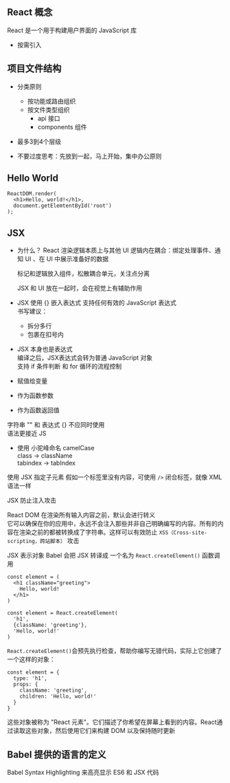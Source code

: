 ## React 概念
React 是一个用于构建用户界面的 JavaScript 库  
- 按需引入


## 项目文件结构
- 分类原则
  - 按功能或路由组织
  - 按文件类型组织
    - api 接口
    - components 组件

- 最多3到4个层级
- 不要过度思考：先放到一起，马上开始，集中办公原则

## Hello World
```
ReactDOM.render(
  <h1>Hello, world!</h1>,
  document.getElemtentById('root')
);
```

## JSX

- 为什么？
  React 渲染逻辑本质上与其他 UI 逻辑内在耦合：绑定处理事件、通知 UI 、在 UI 中展示准备好的数据  

  标记和逻辑放入组件，松散耦合单元，关注点分离  

  JSX 和 UI 放在一起时，会在视觉上有辅助作用  

- JSX 使用 {} 嵌入表达式
  支持任何有效的 JavaScript 表达式  
  书写建议：
  - 拆分多行
  - 包裹在扣号内
  
- JSX 本身也是表达式  
编译之后，JSX表达式会转为普通 JavaScript 对象  
支持 if 条件判断 和 for 循环的流程控制  
- 赋值给变量  
- 作为函数参数  
- 作为函数返回值   

字符串 "" 和 表达式 {} 不应同时使用  
语法更接近 JS
-  使用 小驼峰命名 camelCase  
  class -> className  
  tabindex -> tabIndex  

使用 JSX 指定子元素
假如一个标签里没有内容，可使用 `/>` 闭合标签，就像 XML 语法一样

JSX 防止注入攻击

React DOM 在渲染所有输入内容之前，默认会进行转义  
它可以确保在你的应用中，永远不会注入那些并非自己明确编写的内容。所有的内容在渲染之前的都被转换成了字符串。这样可以有效防止 `XSS（Cross-site-scripting，跨站脚本）` 攻击  

JSX 表示对象
Babel 会把 JSX 转译成 一个名为 `React.createElement()` 函数调用

```
const element = (
  <h1 className="greeting">
    Hello, world!
  </h1>
)
```

```
const element = React.createElement(
  'h1',
  {className: 'greeting'},
  'Hello, world!'
)
```

`React.createElement()`会预先执行检查，帮助你编写无错代码，实际上它创建了一个这样的对象：
```
const element = {
  type: 'h1',
  props: {
    className: 'greeting',
    children: 'Hello, world!'
  }
}
```
这些对象被称为 "React 元素"。它们描述了你希望在屏幕上看到的内容。React通过读取这些对象，然后使用它们来构建 DOM 以及保持随时更新 


## Babel 提供的语言的定义  
Babel Syntax Highlighting 来高亮显示 ES6 和 JSX 代码  